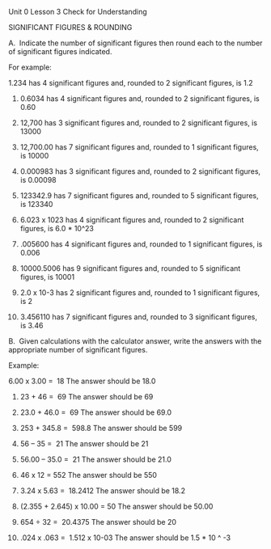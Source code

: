 Unit 0 Lesson 3 Check for Understanding

  

SIGNIFICANT FIGURES & ROUNDING

  

A.  Indicate the number of significant figures then round each to the number of significant figures indicated.

  

For example:

1.234 has 4 significant figures and, rounded to 2 significant figures, is 1.2

  

1. 0.6034 has 4 significant figures and, rounded to 2 significant figures, is 0.60

  

2. 12,700 has 3 significant figures and, rounded to 2 significant figures, is 13000

  

3. 12,700.00 has 7 significant figures and, rounded to 1 significant figures, is 10000

  

4. 0.000983 has 3 significant figures and, rounded to 2 significant figures, is 0.00098
  

5. 123342.9 has 7 significant figures and, rounded to 5 significant figures, is 123340

  

6. 6.023 x 1023 has 4 significant figures and, rounded to 2 significant figures, is 6.0 \* 10^23

  

7. .005600 has 4 significant figures and, rounded to 1 significant figures, is 0.006

  

8. 10000.5006 has 9 significant figures and, rounded to 5 significant figures, is 10001

  

9. 2.0 x 10-3 has 2 significant figures and, rounded to 1 significant figures, is 2

  

10. 3.456110 has 7 significant figures and, rounded to 3 significant figures, is 3.46

  
  

B.  Given calculations with the calculator answer, write the answers with the appropriate number of significant figures.

  

Example:

6.00 x 3.00 =  18 The answer should be 18.0

  

1. 23 + 46 =  69 The answer should be 69

  

2. 23.0 + 46.0 =  69 The answer should be 69.0

  

3. 253 + 345.8 =  598.8 The answer should be 599

  

4. 56 – 35 =  21 The answer should be 21

  

5. 56.00 – 35.0 =  21 The answer should be 21.0

  

6. 46 x 12 = 552 The answer should be 550

  

7. 3.24 x 5.63 =  18.2412 The answer should be 18.2

  

8.  (2.355 + 2.645) x 10.00 = 50 The answer should be 50.00

  

9. 654 ÷ 32 =  20.4375 The answer should be 20

  

10. .024 x .063 =  1.512 x 10-03 The answer should be 1.5 \* 10 \^ -3 